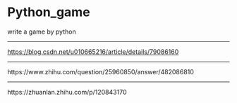 # Python_game
write a game by python <hr>
https://blog.csdn.net/u010665216/article/details/79086160
<hr>
https://www.zhihu.com/question/25960850/answer/482086810
<hr>
https://zhuanlan.zhihu.com/p/120843170
